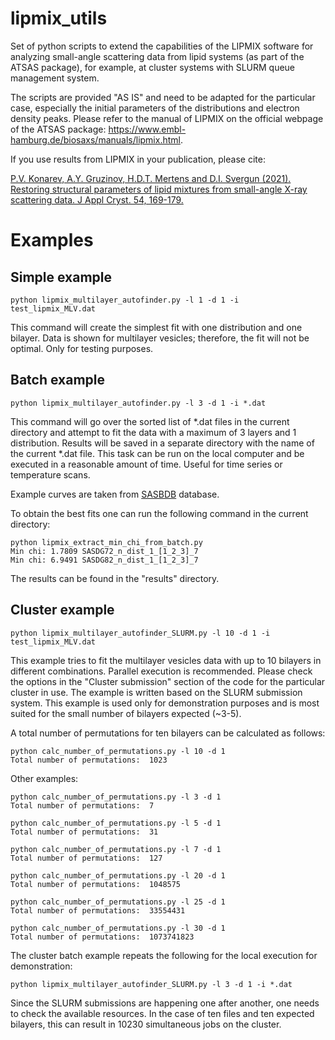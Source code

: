 # lipmix_utils

Set of python scripts to extend the capabilities of the LIPMIX software for analyzing small-angle scattering data from lipid systems (as part of the ATSAS package), for example, at cluster systems with SLURM queue management system. 

The scripts are provided "AS IS" and need to be adapted for the particular case, especially the initial parameters of the distributions and electron density peaks. Please refer to the manual of LIPMIX on the official webpage of the ATSAS package: https://www.embl-hamburg.de/biosaxs/manuals/lipmix.html.

If you use results from LIPMIX in your publication, please cite:

[P.V. Konarev, A.Y. Gruzinov, H.D.T. Mertens and D.I. Svergun (2021). Restoring structural parameters of lipid mixtures from small-angle X-ray scattering data. J Appl Cryst. 54, 169-179.](https://journals.iucr.org/j/issues/2021/01/00/fs5188/fs5188.pdf)

# Examples

## Simple example

```
python lipmix_multilayer_autofinder.py -l 1 -d 1 -i test_lipmix_MLV.dat
```

This command will create the simplest fit with one distribution and one bilayer. Data is shown for multilayer vesicles; therefore, the fit will not be optimal. Only for testing purposes.

## Batch example
```
python lipmix_multilayer_autofinder.py -l 3 -d 1 -i *.dat
```
This command will go over the sorted list of *.dat files in the current directory and attempt to fit the data with a maximum of 3 layers and 1 distribution. Results will be saved in a separate directory with the name of the current *.dat file. This task can be run on the local computer and be executed in a reasonable amount of time. Useful for time series or temperature scans.

Example curves are taken from [SASBDB](https://www.sasbdb.org/project/776/) database.

To obtain the best fits one can run the following command in the current directory:
```
python lipmix_extract_min_chi_from_batch.py
Min chi: 1.7809 SASDG72_n_dist_1_[1_2_3]_7
Min chi: 6.9491 SASDG82_n_dist_1_[1_2_3]_7
```
The results can be found in the "results" directory.

## Cluster example
```
python lipmix_multilayer_autofinder_SLURM.py -l 10 -d 1 -i test_lipmix_MLV.dat
```

This example tries to fit the multilayer vesicles data with up to 10 bilayers in different combinations. Parallel execution is recommended.
Please check the options in the "Cluster submission" section of the code for the particular cluster in use. The example is written based on the SLURM submission system. This example is used only for demonstration purposes and is most suited for the small number of bilayers expected (~3-5).

A total number of permutations for ten bilayers can be calculated as follows:
```
python calc_number_of_permutations.py -l 10 -d 1
Total number of permutations:  1023
```
Other examples:
```
python calc_number_of_permutations.py -l 3 -d 1
Total number of permutations:  7

python calc_number_of_permutations.py -l 5 -d 1
Total number of permutations:  31

python calc_number_of_permutations.py -l 7 -d 1
Total number of permutations:  127

python calc_number_of_permutations.py -l 20 -d 1
Total number of permutations:  1048575

python calc_number_of_permutations.py -l 25 -d 1
Total number of permutations:  33554431

python calc_number_of_permutations.py -l 30 -d 1
Total number of permutations:  1073741823
```
The cluster batch example repeats the following for the local execution for demonstration:
```
python lipmix_multilayer_autofinder_SLURM.py -l 3 -d 1 -i *.dat
```
Since the SLURM submissions are happening one after another, one needs to check the available resources. In the case of ten files and ten expected bilayers, this can result in 10230 simultaneous jobs on the cluster.

